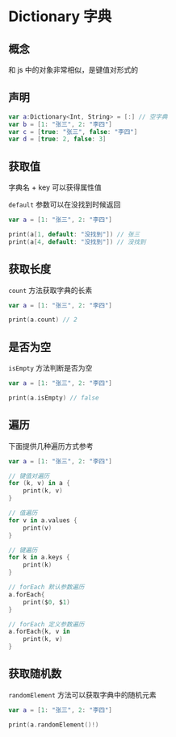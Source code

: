 # Dictionary 字典

## 概念

和 js 中的对象非常相似，是键值对形式的

## 声明

```swift
var a:Dictionary<Int, String> = [:] // 空字典
var b = [1: "张三", 2: "李四"]
var c = [true: "张三", false: "李四"]
var d = [true: 2, false: 3]
```

## 获取值

字典名 + key 可以获得属性值

`default` 参数可以在没找到时候返回

```swift
var a = [1: "张三", 2: "李四"]

print(a[1, default: "没找到"]) // 张三
print(a[4, default: "没找到"]) // 没找到
```

## 获取长度

`count` 方法获取字典的长素

```swift
var a = [1: "张三", 2: "李四"]

print(a.count) // 2
```

## 是否为空

`isEmpty` 方法判断是否为空

```swift
var a = [1: "张三", 2: "李四"]

print(a.isEmpty) // false
```

## 遍历

下面提供几种遍历方式参考

```swift
var a = [1: "张三", 2: "李四"]

// 键值对遍历
for (k, v) in a {
    print(k, v)
}

// 值遍历
for v in a.values {
    print(v)
}

// 键遍历
for k in a.keys {
    print(k)
}

// forEach 默认参数遍历
a.forEach{
    print($0, $1)
}

// forEach 定义参数遍历
a.forEach{k, v in
    print(k, v)
}
```

## 获取随机数

`randomElement` 方法可以获取字典中的随机元素

```swift
var a = [1: "张三", 2: "李四"]

print(a.randomElement()!)
```
